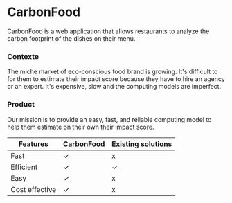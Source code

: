 # CarbonFood

CarbonFood is a web application that allows restaurants to analyze the carbon footprint of the dishes on their menu.

### Contexte

The miche market of eco-conscious food brand is growing. It's difficult to for them to estimate their impact score because they have to hire an agency or an expert. It's expensive, slow and the computing models are imperfect.

### Product

Our mission is to provide an easy, fast, and reliable computing model to help them estimate on their own their impact score. 

| Features | CarbonFood | Existing solutions |
| --- | --- | --- |
| Fast | ✓ | x |
| Efficient | ✓ | ✓ |
| Easy | ✓ | x |
| Cost effective | ✓ | x |
